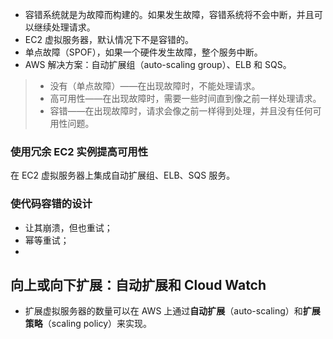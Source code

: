 * 容错系统就是为故障而构建的。如果发生故障，容错系统将不会中断，并且可以继续处理请求。
* EC2 虚拟服务器，默认情况下不是容错的。
* 单点故障（SPOF），如果一个硬件发生故障，整个服务中断。
* AWS 解决方案：自动扩展组（auto-scaling group）、ELB 和 SQS。

> * 没有（单点故障）——在出现故障时，不能处理请求。
> * 高可用性——在出现故障时，需要一些时间直到像之前一样处理请求。
> * 容错——在出现故障时，请求会像之前一样得到处理，并且没有任何可用性问题。

### 使用冗余 EC2 实例提高可用性

在 EC2 虚拟服务器上集成自动扩展组、ELB、SQS 服务。



### 使代码容错的设计

* 让其崩溃，但也重试；
* 幂等重试；
* 



## 向上或向下扩展：自动扩展和 Cloud Watch

* 扩展虚拟服务器的数量可以在 AWS 上通过**自动扩展**（auto-scaling）和**扩展策略**（scaling policy）来实现。

